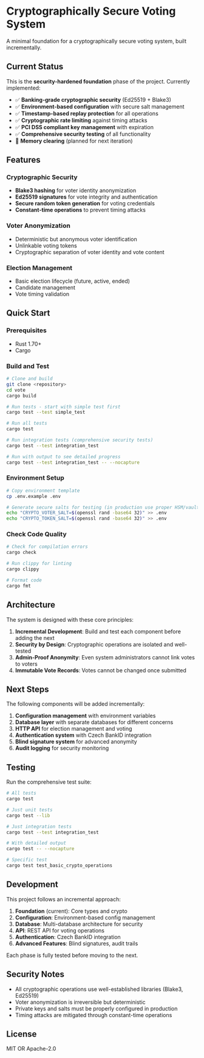 # Cryptographically Secure Voting System

A minimal foundation for a cryptographically secure voting system, built incrementally.

## Current Status

This is the **security-hardened foundation** phase of the project. Currently implemented:

- ✅ **Banking-grade cryptographic security** (Ed25519 + Blake3)
- ✅ **Environment-based configuration** with secure salt management
- ✅ **Timestamp-based replay protection** for all operations
- ✅ **Cryptographic rate limiting** against timing attacks
- ✅ **PCI DSS compliant key management** with expiration
- ✅ **Comprehensive security testing** of all functionality
- 🔄 **Memory clearing** (planned for next iteration)

## Features

### Cryptographic Security
- **Blake3 hashing** for voter identity anonymization
- **Ed25519 signatures** for vote integrity and authentication
- **Secure random token generation** for voting credentials
- **Constant-time operations** to prevent timing attacks

### Voter Anonymization
- Deterministic but anonymous voter identification
- Unlinkable voting tokens
- Cryptographic separation of voter identity and vote content

### Election Management
- Basic election lifecycle (future, active, ended)
- Candidate management
- Vote timing validation

## Quick Start

### Prerequisites
- Rust 1.70+
- Cargo

### Build and Test

```bash
# Clone and build
git clone <repository>
cd vote
cargo build

# Run tests - start with simple test first
cargo test --test simple_test

# Run all tests
cargo test

# Run integration tests (comprehensive security tests)
cargo test --test integration_test

# Run with output to see detailed progress
cargo test --test integration_test -- --nocapture
```

### Environment Setup

```bash
# Copy environment template
cp .env.example .env

# Generate secure salts for testing (in production use proper HSM/vault)
echo "CRYPTO_VOTER_SALT=$(openssl rand -base64 32)" >> .env
echo "CRYPTO_TOKEN_SALT=$(openssl rand -base64 32)" >> .env
```

### Check Code Quality

```bash
# Check for compilation errors
cargo check

# Run clippy for linting
cargo clippy

# Format code
cargo fmt
```

## Architecture

The system is designed with these core principles:

1. **Incremental Development**: Build and test each component before adding the next
2. **Security by Design**: Cryptographic operations are isolated and well-tested
3. **Admin-Proof Anonymity**: Even system administrators cannot link votes to voters
4. **Immutable Vote Records**: Votes cannot be changed once submitted

## Next Steps

The following components will be added incrementally:

1. **Configuration management** with environment variables
2. **Database layer** with separate databases for different concerns
3. **HTTP API** for election management and voting
4. **Authentication system** with Czech BankID integration
5. **Blind signature system** for advanced anonymity
6. **Audit logging** for security monitoring

## Testing

Run the comprehensive test suite:

```bash
# All tests
cargo test

# Just unit tests
cargo test --lib

# Just integration tests  
cargo test --test integration_test

# With detailed output
cargo test -- --nocapture

# Specific test
cargo test test_basic_crypto_operations
```

## Development

This project follows an incremental approach:

1. **Foundation** (current): Core types and crypto
2. **Configuration**: Environment-based config management
3. **Database**: Multi-database architecture for security
4. **API**: REST API for voting operations
5. **Authentication**: Czech BankID integration
6. **Advanced Features**: Blind signatures, audit trails

Each phase is fully tested before moving to the next.

## Security Notes

- All cryptographic operations use well-established libraries (Blake3, Ed25519)
- Voter anonymization is irreversible but deterministic
- Private keys and salts must be properly configured in production
- Timing attacks are mitigated through constant-time operations

## License

MIT OR Apache-2.0
